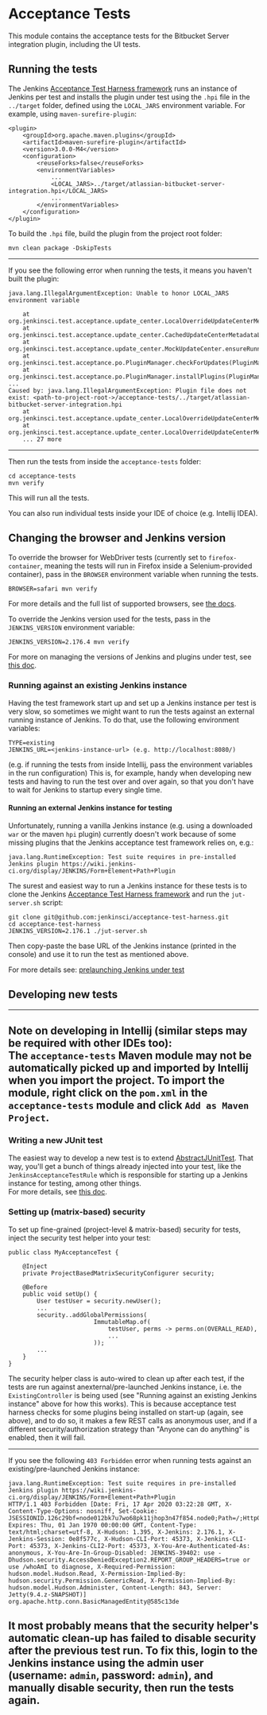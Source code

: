 # Acceptance Tests

This module contains the acceptance tests for the Bitbucket Server integration plugin, including the UI tests.

## Running the tests

The Jenkins [Acceptance Test Harness framework](https://github.com/jenkinsci/acceptance-test-harness) runs an instance 
of Jenkins per test and installs the plugin under test using the `.hpi` file in the `../target` folder, defined using 
the `LOCAL_JARS` environment variable. For example, using `maven-surefire-plugin`:

```
<plugin>
    <groupId>org.apache.maven.plugins</groupId>
    <artifactId>maven-surefire-plugin</artifactId>
    <version>3.0.0-M4</version>
    <configuration>
        <reuseForks>false</reuseForks>
        <environmentVariables>
            ...
            <LOCAL_JARS>../target/atlassian-bitbucket-server-integration.hpi</LOCAL_JARS>
            ...
        </environmentVariables>
    </configuration>
</plugin>
```

To build the `.hpi` file, build the plugin from the project root folder:

```
mvn clean package -DskipTests
```

---
If you see the following error when running the tests, it means you haven't built the plugin:

```
java.lang.IllegalArgumentException: Unable to honor LOCAL_JARS environment variable

	at org.jenkinsci.test.acceptance.update_center.LocalOverrideUpdateCenterMetadataDecoratorImpl.decorate(LocalOverrideUpdateCenterMetadataDecoratorImpl.java:83)
	at org.jenkinsci.test.acceptance.update_center.CachedUpdateCenterMetadataLoader.get(CachedUpdateCenterMetadataLoader.java:48)
	at org.jenkinsci.test.acceptance.update_center.MockUpdateCenter.ensureRunning(MockUpdateCenter.java:100)
	at org.jenkinsci.test.acceptance.po.PluginManager.checkForUpdates(PluginManager.java:87)
	at org.jenkinsci.test.acceptance.po.PluginManager.installPlugins(PluginManager.java:182)
...
Caused by: java.lang.IllegalArgumentException: Plugin file does not exist: <path-to-project-root->/acceptance-tests/../target/atlassian-bitbucket-server-integration.hpi
	at org.jenkinsci.test.acceptance.update_center.LocalOverrideUpdateCenterMetadataDecoratorImpl.override(LocalOverrideUpdateCenterMetadataDecoratorImpl.java:91)
	at org.jenkinsci.test.acceptance.update_center.LocalOverrideUpdateCenterMetadataDecoratorImpl.decorate(LocalOverrideUpdateCenterMetadataDecoratorImpl.java:81)
	... 27 more
```
---

Then run the tests from inside the `acceptance-tests` folder:

```
cd acceptance-tests
mvn verify
```

This will run all the tests.

You can also run individual tests inside your IDE of choice (e.g. Intellij IDEA).

## Changing the browser and Jenkins version

To override the browser for WebDriver tests (currently set to `firefox-container`, meaning the tests will run in Firefox 
inside a Selenium-provided container), pass in the `BROWSER` environment variable when running the tests.

```
BROWSER=safari mvn verify
```
For more details and the full list of supported browsers, see [the docs](https://github.com/jenkinsci/acceptance-test-harness/blob/master/docs/BROWSER.md).

To override the Jenkins version used for the tests, pass in the `JENKINS_VERSION` environment variable:

```
JENKINS_VERSION=2.176.4 mvn verify
```

For more on managing the versions of Jenkins and plugins under test, see [this doc](https://github.com/jenkinsci/acceptance-test-harness/blob/master/docs/SUT-VERSIONS.md).

### Running against an existing Jenkins instance

Having the test framework start up and set up a Jenkins instance per test is very slow, so sometimes we might want to 
run the tests against an external running instance of Jenkins. To do that, use the following environment variables:

```
TYPE=existing
JENKINS_URL=<jenkins-instance-url> (e.g. http://localhost:8080/)
```

(e.g. if running the tests from inside Intellij, pass the environment variables in the run configuration)
This is, for example, handy when developing new tests and having to run the test over and over again, so that you don't 
have to wait for Jenkins to startup every single time.

#### Running an external Jenkins instance for testing

Unfortunately, running a vanilla Jenkins instance (e.g. using a downloaded `war` or the maven `hpi` plugin) currently
doesn't work because of some missing plugins that the Jenkins acceptance test framework relies on, e.g.:

```
java.lang.RuntimeException: Test suite requires in pre-installed Jenkins plugin https://wiki.jenkins-ci.org/display/JENKINS/Form+Element+Path+Plugin
```

The surest and easiest way to run a Jenkins instance for these tests is to clone the Jenkins 
[Acceptance Test Harness framework](https://github.com/jenkinsci/acceptance-test-harness) and run the `jut-server.sh` script:

```
git clone git@github.com:jenkinsci/acceptance-test-harness.git
cd acceptance-test-harness
JENKINS_VERSION=2.176.1 ./jut-server.sh
```

Then copy-paste the base URL of the Jenkins instance (printed in the console) and use it to run the test as mentioned above.

For more details see: [prelaunching Jenkins under test](https://github.com/jenkinsci/acceptance-test-harness/blob/master/docs/PRELAUNCH.md)

## Developing new tests

---
Note on developing in Intellij (similar steps may be required with other IDEs too):  
The `acceptance-tests` Maven module may not be automatically picked up and imported by Intellij when you import the 
project. To import the module, right click on the `pom.xml` in the `acceptance-tests` module and click `Add as Maven Project`.
---

### Writing a new JUnit test

The easiest way to develop a new test is to extend [AbstractJUnitTest](https://github.com/jenkinsci/acceptance-test-harness/blob/master/src/main/java/org/jenkinsci/test/acceptance/junit/AbstractJUnitTest.java).
That way, you'll get a bunch of things already injected into your test, like the `JenkinsAcceptanceTestRule` which is 
responsible for starting up a Jenkins instance for testing, among other things.  
For more details, see [this doc](https://github.com/jenkinsci/acceptance-test-harness/blob/master/docs/JUNIT.md).

### Setting up (matrix-based) security

To set up fine-grained (project-level & matrix-based) security for tests, inject the security test helper into your test:

```
public class MyAcceptanceTest {

    @Inject
    private ProjectBasedMatrixSecurityConfigurer security;

    @Before
    public void setUp() {
        User testUser = security.newUser();
        ...
        security..addGlobalPermissions(
                        ImmutableMap.of(
                            testUser, perms -> perms.on(OVERALL_READ),
                            ...
                        ));
        ...
    }
}
```

The security helper class is auto-wired to clean up after each test, if the tests are run against anexternal/pre-launched
Jenkins instance, i.e. the `ExistingController` is being used (see "Running against an existing Jenkins instance" above
for how this works).
This is because acceptance test harness checks for some plugins being installed on start-up (again, see above), and to
do so, it makes a few REST calls as anonymous user, and if a different security/authorization strategy than "Anyone can
do anything" is enabled, then it will fail.

---
If you see the following `403 Forbidden` error when running tests against an existing/pre-launched Jenkins instance:

```
java.lang.RuntimeException: Test suite requires in pre-installed Jenkins plugin https://wiki.jenkins-ci.org/display/JENKINS/Form+Element+Path+Plugin
HTTP/1.1 403 Forbidden [Date: Fri, 17 Apr 2020 03:22:28 GMT, X-Content-Type-Options: nosniff, Set-Cookie: JSESSIONID.126c29bf=node012bk7u7wo68pk11jhop3n47f854.node0;Path=/;HttpOnly, Expires: Thu, 01 Jan 1970 00:00:00 GMT, Content-Type: text/html;charset=utf-8, X-Hudson: 1.395, X-Jenkins: 2.176.1, X-Jenkins-Session: 0e8f577c, X-Hudson-CLI-Port: 45373, X-Jenkins-CLI-Port: 45373, X-Jenkins-CLI2-Port: 45373, X-You-Are-Authenticated-As: anonymous, X-You-Are-In-Group-Disabled: JENKINS-39402: use -Dhudson.security.AccessDeniedException2.REPORT_GROUP_HEADERS=true or use /whoAmI to diagnose, X-Required-Permission: hudson.model.Hudson.Read, X-Permission-Implied-By: hudson.security.Permission.GenericRead, X-Permission-Implied-By: hudson.model.Hudson.Administer, Content-Length: 843, Server: Jetty(9.4.z-SNAPSHOT)] org.apache.http.conn.BasicManagedEntity@585c13de

```

It most probably means that the security helper's automatic clean-up has failed to disable security after the previous 
test run.
To fix this, login to the Jenkins instance using the admin user (username: `admin`, password: `admin`), and manually
disable security, then run the tests again.
---
